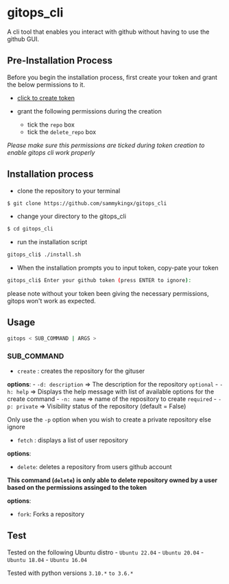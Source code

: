 # gitops_cli

A cli tool that enables you interact with github without having to use the github GUI.

## Pre-Installation Process
Before you begin the installation process, first create your token and grant the below permissions to it.

- [click to create token](https://github.com/settings/tokens)

- grant the following permissions during the creation
	- tick the `repo` box
	- tick the `delete_repo` box

_Please make sure this permissions are ticked during token creation  to enable gitops cli work properly_

## Installation process

- clone the repository to your terminal
```bash
$ git clone https://github.com/sammykingx/gitops_cli
```
- change your directory to the gitops_cli
```bash
$ cd gitops_cli
```
- run the installation script
```bash
gitops_cli$ ./install.sh
```
- When the installation prompts you to input token, copy-pate your token
```bash
gitops_cli$ Enter your github token (press ENTER to ignore):
```
please note without your token been giving the necessary permissions, gitops won't work as expected.

## Usage
```bash
gitops < SUB_COMMAND | ARGS >
```
### SUB_COMMAND
- `create` : creates the repository for the gituser

__options__:
	- `-d: description` => The description for the repository `optional`
	- `-h: help` => Displays the help message with list of available options for the create command
	- `-n: name` => name of the repository to create `required`
	- `-p: private` => Visibility status of the repository (default = False)

Only use the `-p` option when you wish to create a private repository else ignore

- `fetch` :  displays a list of user repository

__options__:

- `delete`: deletes a repository from users github account

__This command (`delete`) is only able to delete repository owned by a user based on the permissions assinged to the token__

__options__:

- `fork`: Forks a repository

## Test
Tested on the following Ubuntu distro
	- `Ubuntu 22.04`
	- `Ubuntu 20.04`
	- `Ubuntu 18.04`
	- `Ubuntu 16.04`

Tested with python versions `3.10.*` `to 3.6.*`
